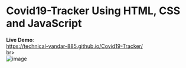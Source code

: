 # Covid19-Tracker Using HTML, CSS and JavaScript

<b>Live Demo</b>:<br>
https://technical-vandar-885.github.io/Covid19-Tracker/
<br>br><br>
![image](https://user-images.githubusercontent.com/73782935/120100288-bd7be780-c15f-11eb-9565-417233a1b499.png)
